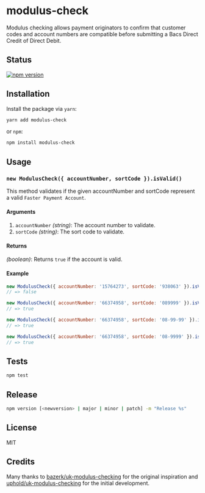# modulus-check
Modulus checking allows payment originators to confirm that customer codes and account numbers are compatible before submitting a Bacs Direct Credit of Direct Debit.

## Status
[![npm version][npm-image]][npm-url]

## Installation
Install the package via `yarn`:

```sh
yarn add modulus-check
```
or `npm`:
```sh
npm install modulus-check
```

## Usage

### `new ModulusCheck({ accountNumber, sortCode }).isValid()`

This method validates if the given accountNumber and sortCode represent a valid `Faster Payment Account`.

#### Arguments

1. `accountNumber` *(string)*: The account number to validate.
2. `sortCode` *(string)*: The sort code to validate.

#### Returns
*(boolean)*:  Returns `true` if the account is valid.

#### Example
```js
new ModulusCheck({ accountNumber: '15764273', sortCode: '938063' }).isValid();
// => false

new ModulusCheck({ accountNumber: '66374958', sortCode: '089999' }).isValid();
// => true

new ModulusCheck({ accountNumber: '66374958', sortCode: '08-99-99' }).isValid();
// => true

new ModulusCheck({ accountNumber: '66374958', sortCode: '08-9999' }).isValid();
// => true
```

## Tests

```sh
npm test
```

## Release

```sh
npm version [<newversion> | major | minor | patch] -m "Release %s"
```

## License
MIT

## Credits
Many thanks to [bazerk/uk-modulus-checking](https://github.com/bazerk/uk-modulus-checking) for the original inspiration and [uphold/uk-modulus-checking](https://github.com/uphold/uk-modulus-checking) for the initial development.

[npm-image]: https://img.shields.io/npm/v/modulus-check.svg?style=flat-square
[npm-url]: https://npmjs.org/package/@usecomma/modulus-check
